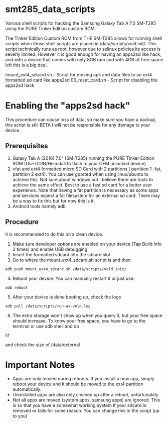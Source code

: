# smt285_data_scripts
Various shell scripts for hacking the Samsung Galaxy Tab A 7.0 SM-T285 using the PURE Tinker Edition custom ROM.

The Tinker Edition Custom ROM from THE SM-T285 allows for running shell scripts when those shell scripts are placed in
/data/scripts/vold.init/. This script technically runs as root, however due to selinux policies its access is severly limited. However it is good enough for having an apps2sd like hack, and with a device that comes with only 8GB ram and with 4GB of free space left this is a big deal.

mount_ext4_sdcard.sh - Script for moving apk and data files to an ext4 formatted sd card like apps2sd
00_reset_card.sh - Script for disabling the apps2sd hack

Enabling the "apps2sd hack"
===========================

This procedure can cause loss of data, so make sure you have a backup, this script is still BETA I will not be responsible for any damage to your device.

Prerequisites
---------------

1. Galaxy Tab A (2016) 7.0" (SM-T285) running the PURE Tinker Edition ROM (Use ODIN/Heimdall to flash to your OEM unlocked device)
2. vfat and ext4 formatted micro SD Card with 2 partitions ( partition 1 -fat, partition 2 ext4). You can use gparted when using linux/ubuntu to achieve this. Not sure about windows but I believe there are tools to achieve the same effect. Best to use a fast sd card for a better user experience. Note that having a fat partition is necessary as some apps and services expect a fat filesystem for an external sd card. There may be a way to fix this but for now this is it.
3. Android tools namely adb

Procedure
----------

It is recommended to do this on a clean device. 

1. Make sure developer options are enabled on your device (Tap Build Info 3 times) and enable USB debugging
2. Insert the formatted sdcard into the sdcard slot
3. Go to where the mount_ext4_sdcard.sh script is and then

```
adb push mount_ext4_sdcard.sh /data/scripts/vold.init/
```

4. Reboot your device. You can manually restart it or just use:

```
adb reboot
```

5. After your device is done booting up, check the logs

```
adb pull /data/scripts/run-as-vold.log
```

6. The extra storage won't show up when you query it, but your free space should increase. To know your free space, you have to go to the terminal or use adb shell and do

```
df
```

and check the size of /data/external


Important Notes
===============

- Apps are only moved during reboots. If you install a new app, simply reboot your device and it should
be moved to the ext4 partition automatically.
- Uninstalled apps are also only cleaned up after a reboot, unfortunately
- Not all apps are moved (system apps, samsung apps) are ignored. This is so that you have a somewhat working system if your sdcard is removed or fails for some reason. You can change this in the script (up to you)






